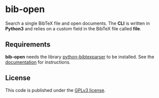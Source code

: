# bib-open
Search a single BibTeX file and open documents.
The **CLI** is written in **Python3** and relies on a custom field in the BibTeX file called **file**.

## Requirements
**bib-open** needs the library [python-bibtexparser](https://github.com/sciunto-org/python-bibtexparser "git repository") to be installed.
See the [documentation](https://bibtexparser.readthedocs.io/en/v0.6.2/) for instructions.

## License
This code is published under the [GPLv3 license](./LICENSE.txt).
